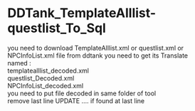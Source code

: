 # DDTank_TemplateAlllist-questlist_To_Sql
you need to download TemplateAlllist.xml or questlist.xml or NPCInfoList.xml file from ddtank you need to get its Translate
<br />
named : <br />
templatealllist_decoded.xml
<br />
questlist_Decoded.xml
<br />
NPCInfoList_decoded.xml
<br />
you need to put file decoded in same folder of tool
<br />
remove last line UPDATE .... if found at last line
